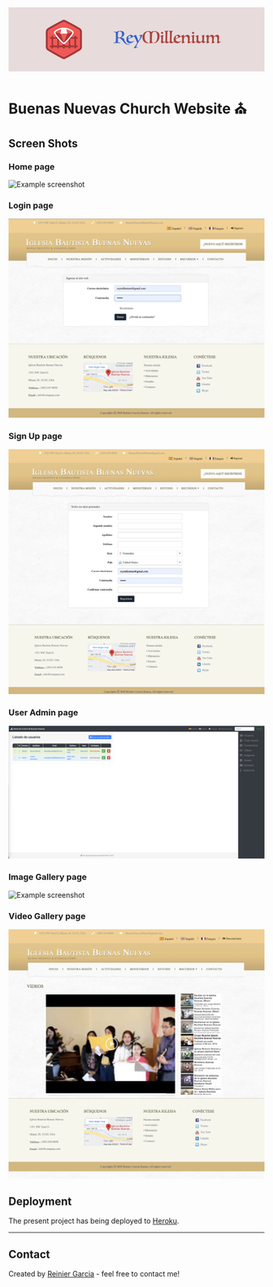 ![ReyMillenium Banner](https://github.com/reymillenium/images/blob/master/reymillenium_banner_800x200.png)

# Buenas Nuevas Church Website  ⛪

## Screen Shots

### Home page
![Example screenshot](https://github.com/reymillenium/images/blob/master/my_projects/08_BuenasNuevas/01.png)

### Login page
![Example screenshot](https://github.com/reymillenium/images/blob/master/my_projects/08_BuenasNuevas/02.png)

### Sign Up page
![Example screenshot](https://github.com/reymillenium/images/blob/master/my_projects/08_BuenasNuevas/03.png)

### User Admin page
![Example screenshot](https://github.com/reymillenium/images/blob/master/my_projects/08_BuenasNuevas/05.png)

### Image Gallery page
![Example screenshot](https://github.com/reymillenium/images/blob/master/my_projects/08_BuenasNuevas/06.png)

### Video Gallery page
![Example screenshot](https://github.com/reymillenium/images/blob/master/my_projects/08_BuenasNuevas/07.png)


## Deployment

The present project has being deployed to [Heroku](https://buenasnuevas.herokuapp.com).

***
## Contact
Created by [Reinier Garcia](https://reiniergarcia.dev/) - feel free to contact me!
